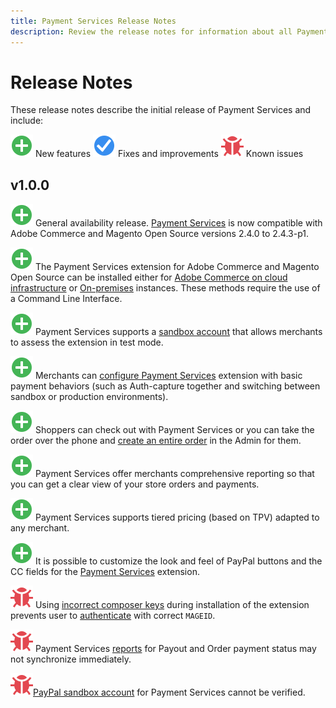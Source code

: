 ```yaml
---
title: Payment Services Release Notes
description: Review the release notes for information about all Payment Services releases.
---
```

# Release Notes

These release notes describe the initial release of Payment Services and include:

![New](../assets/new.svg) New features
![Fixed issue](../assets/fix.svg) Fixes and improvements
![Known issue](../assets/bug.svg) Known issues

## v1.0.0

![New](../assets/new.svg)<!-- Issue PAY-2127 --> General availability release. [Payment Services](https://marketplace.magento.com/magento-payment-services.html) is now compatible with Adobe Commerce and Magento Open Source versions 2.4.0 to 2.4.3-p1.

![New](../assets/new.svg)<!-- Issue PAY-124 --> The Payment Services extension for Adobe Commerce and Magento Open Source can be installed either for [Adobe Commerce on cloud infrastructure](install.md#magento-commerce-cloud) or [On-premises](install.md#on-premises) instances. These methods require the use of a Command Line Interface.

![New](../assets/new.svg)<!-- Issue PAY-1986 --> Payment Services supports a [sandbox account](onboard.md#enable-sandbox-testing) that allows merchants to assess the extension in test mode.

![New](../assets/new.svg)<!-- Issue PAY-666 --> Merchants can [configure Payment Services](configure-admin.md) extension with basic payment behaviors (such as Auth-capture together and switching between sandbox or production environments).

![New](../assets/new.svg)<!-- Issue PAY-780 --> Shoppers can check out with Payment Services or you can take the order over the phone and [create an entire order](create-order.md) in the Admin for them.

![New](../assets/new.svg)<!-- Issue PAY-1856 --> Payment Services offer merchants comprehensive reporting so that you can get a clear view of your store orders and payments.

![New](../assets/new.svg)<!-- Issue PAY-311 --> Payment Services supports tiered pricing (based on TPV) adapted to any merchant.

![New](../assets/new.svg)<!-- Issue PAY-1443 --> It is possible to customize the look and feel of PayPal buttons and the CC fields for the [Payment Services](https://devdocs.magento.com/payment-services/customize-buttons-messaging.html) extension.

![Known issue](../assets/bug.svg)<!-- Issue PAY-2473 --> Using [incorrect composer keys](https://support.magento.com/hc/en-us/articles/4406603542541) during installation of the extension prevents user to [authenticate](https://devdocs.magento.com/guides/v2.4/install-gde/prereq/connect-auth.html) with correct `MAGEID`.

![Known issue](../assets/bug.svg)<!-- Issue PAY-2474 --> Payment Services [reports](https://support.magento.com/hc/en-us/articles/4406114741517) for Payout and Order payment status may not synchronize immediately.

![Known issue](../assets/bug.svg)<!-- Issue PAY-2475 -->[PayPal sandbox account](https://support.magento.com/hc/en-us/articles/4406954952461) for Payment Services cannot be verified.
